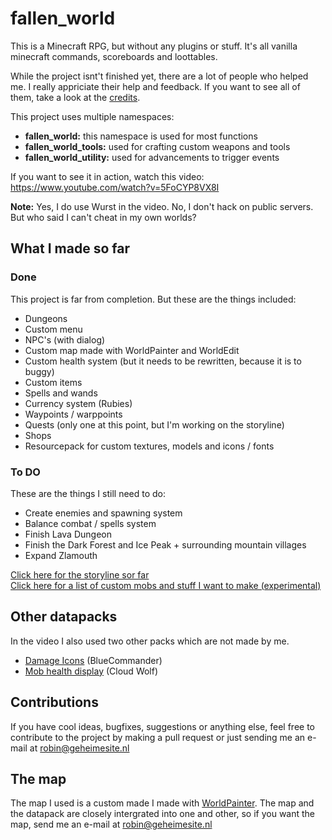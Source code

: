 # fallen_world

This is a Minecraft RPG, but without any plugins or stuff. It's all vanilla minecraft commands, scoreboards and loottables.

While the project isnt't finished yet, there are a lot of people who helped me. I really appriciate their help and feedback. If you want to see all of them, take a look at the [credits](CREDITS.md).

This project uses multiple namespaces:

- **fallen_world:** this namespace is used for most functions
- **fallen_world_tools:** used for crafting custom weapons and tools
- **fallen_world_utility:** used for advancements to trigger events

If you want to see it in action, watch this video: <https://www.youtube.com/watch?v=5FoCYP8VX8I>

**Note:** Yes, I do use Wurst in the video. No, I don't hack on public servers.  
But who said I can't cheat in my own worlds?

## What I made so far

### Done

This project is far from completion. But these are the things included:

- Dungeons
- Custom menu
- NPC's (with dialog)
- Custom map made with WorldPainter and WorldEdit
- Custom health system (but it needs to be rewritten, because it is to buggy)
- Custom items
- Spells and wands
- Currency system (Rubies)
- Waypoints / warppoints
- Quests (only one at this point, but I'm working on the storyline)
- Shops
- Resourcepack for custom textures, models and icons / fonts

### To DO

These are the things I still need to do:

- Create enemies and spawning system
- Balance combat / spells system
- Finish Lava Dungeon
- Finish the Dark Forest and Ice Peak + surrounding mountain villages
- Expand Zlamouth

[Click here for the storyline sor far](STORY.md)  
[Click here for a list of custom mobs and stuff I want to make (experimental)](MOBS.md)

## Other datapacks

In the video I also used two other packs which are not made by me.  

- [Damage Icons](https://www.bluecommander.net/damage-icons.html) (BlueCommander)
- [Mob health display](https://www.youtube.com/watch?v=A9H3U8YEm98) (Cloud Wolf)

## Contributions

If you have cool ideas, bugfixes, suggestions or anything else, feel free to contribute to the project by making a pull request or just sending me an e-mail at robin@geheimesite.nl

## The map

The map I used is a custom made I made with [WorldPainter](https://www.worldpainter.net). The map and the datapack are closely intergrated into one and other, so if you want the map, send me an e-mail at robin@geheimesite.nl

